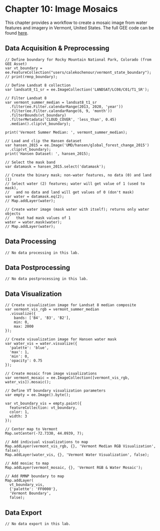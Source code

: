 # Chapter 10: Image Mosaics

This chapter provides a workflow to create a mosaic image from water features and imagery in Vermont, United States. The full GEE code can be found [here](https://code.earthengine.google.com/3655a5a58338076ce05bacd0cab2cf21).

## Data Acquisition & Preprocessing

```{code-block} javascript
// Define boundary for Rocky Mountain National Park, Colorado (from GEE Asset)
var vt_boundary = ee.FeatureCollection("users/calekochenour/vermont_state_boundary");
// print(rmnp_boundary);

// Define Landsat 8 collection
var landsat8_t1_sr = ee.ImageCollection('LANDSAT/LC08/C01/T1_SR');

// Filter Landsat 8
var vermont_summer_median = landsat8_t1_sr
  .filter(ee.Filter.calendarRange(2013, 2020, 'year'))
  .filter(ee.Filter.calendarRange(6, 9, 'month'))
  .filterBounds(vt_boundary)
  .filterMetadata('CLOUD_COVER', 'less_than', 0.45)
  .median().clip(vt_boundary);

print('Vermont Summer Median: ', vermont_summer_median);

// Load and clip the Hansen dataset
var hansen_2015 = ee.Image('UMD/hansen/global_forest_change_2015')
  .clip(vt_boundary);
print('Hansen Dataset: ', hansen_2015);

// Select the mask band
var datamask = hansen_2015.select('datamask');

// Create the binary mask; non-water features, no data (0) and land (1)
// Select water (2) features; water will get value of 1 (used to mask),
//   and no data and land will get values of 0 (don't mask)
var water = datamask.eq(2);
// Map.addLayer(water);

// Create water image (mask water with itself); returns only water objects
//   that had mask values of 1
water = water.mask(water);
// Map.addLayer(water);
```

## Data Processing

```{code-block} javascript
// No data processing in this lab.
```

## Data Postprocessing

```{code-block} javascript
// No data postprocessing in this lab.
```

## Data Visualization

```{code-block} javascript
// Create visualization image for Landsat 8 median composite
var vermont_vis_rgb = vermont_summer_median
  .visualize({
    bands: ['B4', 'B3', 'B2'],
    min: 0,
    max: 2000
});

// Create visualization image for Hansen water mask
var water_vis = water.visualize({
  'palette': 'blue',
  'max': 1,
  'min': 0,
  'opacity': 0.75
});

// Create mosaic from image visualizations
var vermont_mosaic = ee.ImageCollection([vermont_vis_rgb, water_vis]).mosaic();

// Define VT boundary visualization parameters
var empty = ee.Image().byte();

var vt_boundary_vis = empty.paint({
  featureCollection: vt_boundary,
  color: 1,
  width: 3
});

// Center map to Vermont
Map.setCenter(-72.7330, 44.0939, 7);

// Add indiviual visualizations to map
Map.addLayer(vermont_vis_rgb, {}, 'Vermont Median RGB Visualization', false);
Map.addLayer(water_vis, {}, 'Vermont Water Visualization', false);

// Add mosiac to map
Map.addLayer(vermont_mosaic, {}, 'Vermont RGB & Water Mosaic');

// Add RMNP boundary to map
Map.addLayer(
  vt_boundary_vis,
  {'palette': 'FF0000'},
  'Vermont Boundary',
  false);
```

## Data Export

```{code-block} javascript
// No data export in this lab.
```
